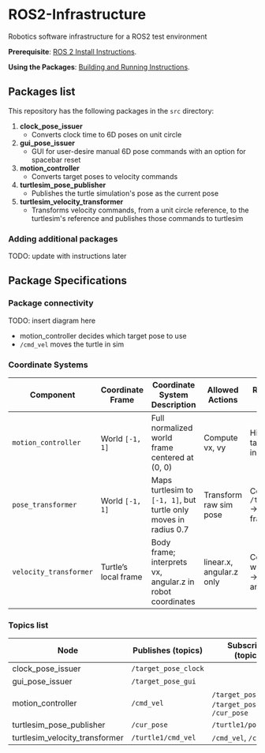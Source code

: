 # ROS2-Infrastructure
Robotics software infrastructure for a ROS2 test environment

**Prerequisite**: [ROS 2 Install Instructions](docs/install_instructions.md).

**Using the Packages**: [Building and Running Instructions](docs/building_and_running_instructions.md).


## Packages list

This repository has the following packages in the `src` directory:

1. **clock_pose_issuer**
    - Converts clock time to 6D poses on unit circle
1. **gui_pose_issuer**
    - GUI for user-desire manual 6D pose commands with an option for spacebar reset
1. **motion_controller**
    - Converts target poses to velocity commands
1. **turtlesim_pose_publisher**
    - Publishes the turtle simulation's pose as the current pose
1. **turtlesim_velocity_transformer**
    - Transforms velocity commands, from a unit circle reference, to the turtlesim's reference and publishes those commands to turtlesim

### Adding additional packages

TODO: update with instructions later

## Package Specifications

### Package connectivity

TODO: insert diagram here
- motion_controller decides which target pose to use
- `/cmd_vel` moves the turtle in sim

### Coordinate Systems

| Component              | Coordinate Frame     | Coordinate System Description                                    | Allowed Actions          | Responsible For                            |
| ---------------------- | -------------------- | ---------------------------------------------------------------- | ------------------------ | ------------------------------------------ |
| `motion_controller`    | World `[-1, 1]`      | Full normalized world frame centered at (0, 0)                   | Compute vx, vy           | High-level target pursuit in global map    |
| `pose_transformer`     | World `[-1, 1]`      | Maps turtlesim to `[-1, 1]`, but turtle only moves in radius 0.7 | Transform raw sim pose   | Convert `/turtle1/pose` → world-frame pose |
| `velocity_transformer` | Turtle’s local frame | Body frame; interprets vx, angular.z in robot coordinates        | linear.x, angular.z only | Convert world vx/vy → linear.x + angular.z |

### Topics list

| Node | Publishes (topics) | Subscribes (topics) |
| --- | --- | --- |
| clock_pose_issuer | `/target_pose_clock` | |
| gui_pose_issuer | `/target_pose_gui` | |
| motion_controller | `/cmd_vel` | `/target_pose_clock`, `/target_pose_gui`, `/cur_pose` |
| turtlesim_pose_publisher | `/cur_pose` | `/turtle1/pose` |
| turtlesim_velocity_transformer | `/turtle1/cmd_vel` | `/cmd_vel`, `/cur_pose` |
